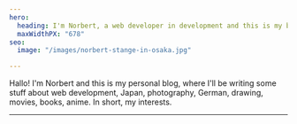 ```yaml
---
hero:
  heading: I'm Norbert, a web developer in development and this is my blog.
  maxWidthPX: "678"
seo:
  image: "/images/norbert-stange-in-osaka.jpg"

---
```

Hallo! I'm Norbert and this is my personal blog, where I'll be writing some stuff about web development, Japan, photography, German, drawing, movies, books, anime. In short, my interests.

***
